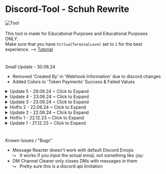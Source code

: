 # Discord-Tool - Schuh Rewrite
![Tool](https://schuh.wtf/resources/images/sr.png)
<br><br>
This tool is made for Educational Purposes and Educational Purposes ONLY.<br>
Make sure that you have `VirtualTerminalLevel` set to `1` for the best experience. --> [Tutorial](https://www.youtube.com/watch?v=HeJOyEw3RtM)
#
Small Update - 30.06.24
* Removed 'Created By' in 'Webhook Information' due to discord changes
* Added Colors to 'Token Payments' Success & Failed Values

<details>
<summary>Update 5 - 29.06.24 ~ Click to Expand</summary>
<br>
* Added 'Token Payments'
</details>
<details>
<summary>Update 4 - 23.06.24 ~ Click to Expand</summary>
<br>
* Added 'Token Login'
</details>
<details>
<summary>Update 3 - 23.06.24 ~ Click to Expand</summary>
<br>
* Added Custom Emoji support to 'Animated Status'<br>
* Added Choice between 'Plain Text' Statuses and 'Emoji & Text' Statuses to 'Animated Status'
</details>
<details>
<summary>Hotfix 2 - 22.06.24 ~ Click to Expand</summary>
<br>
* Fixed Animated Stickers being downloaded as Static
</details>
<details>
<summary>Update 2 - 22.06.24 ~ Click to Expand</summary>
<br>
* Added 'Scrape Emojis'<br>
* Added 'Scrape Stickers'
</details>
<details>
<summary>Hotfix 1 - 22.12.23 ~ Click to Expand</summary>
<br>
* Added .strip() to the validate_input function to remove leading and trailing Spaces<br>
* Other minor fixes & adjustments
</details>
<details>
<summary>Update 1 - 21.12.23 ~ Click to Expand</summary>
<br>
* Added 'Remove Hypesquad' to HypeSquad Changer<br>
* Added 'IP Address Lookup'<br>
* Improved Channel Monitoring<br>
* Improved Inputs
</details>


#
Known Issues / "Bugs"
* Message Reacter doesn't work with default Discord Emojis<br>
  ⮡&nbsp;&nbsp; It works if you input the actual emoji, not something like :​joy​:<br>
* DM Channel Clearer only closes DMs with messages in them<br>
  ⮡ &nbsp;&nbsp;Pretty sure this is a discord api limitation<br>
